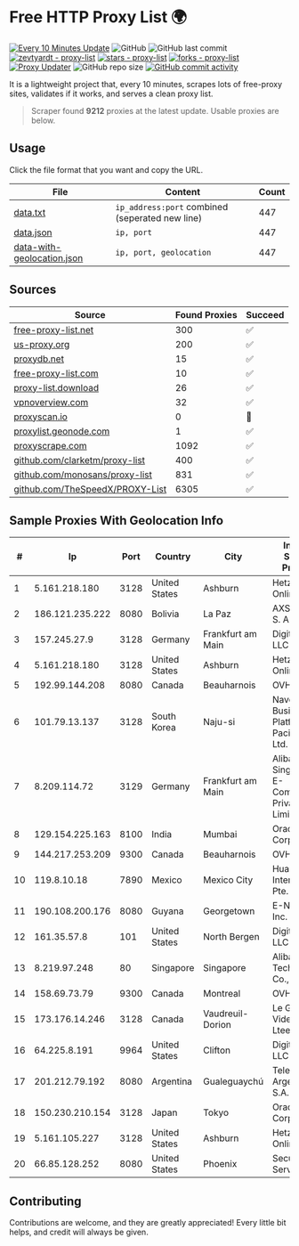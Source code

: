 
# Free HTTP Proxy List 🌍

[![Every 10 Minutes Update](https://github.com/mertguvencli/http-proxy-list/actions/workflows/main.yml/badge.svg?branch=main)](https://github.com/mertguvencli/http-proxy-list/actions/workflows/main.yml)
![GitHub](https://img.shields.io/github/license/mertguvencli/http-proxy-list)
![GitHub last commit](https://img.shields.io/github/last-commit/mertguvencli/http-proxy-list)
[![zevtyardt - proxy-list](https://img.shields.io/static/v1?label=zevtyardt&message=proxy-list&color=blue&logo=github)](https://github.com/zevtyardt/proxy-list "Go to GitHub repo")
[![stars - proxy-list](https://img.shields.io/github/stars/zevtyardt/proxy-list?style=social)](https://github.com/zevtyardt/proxy-list)
[![forks - proxy-list](https://img.shields.io/github/forks/zevtyardt/proxy-list?style=social)](https://github.com/zevtyardt/proxy-list)
[![Proxy Updater](https://github.com/zevtyardt/proxy-list/workflows/Proxy%20Updater/badge.svg)](https://github.com/zevtyardt/proxy-list/actions?query=workflow:"Proxy+Updater")
![GitHub repo size](https://img.shields.io/github/repo-size/zevtyardt/proxy-list)
[![GitHub commit activity](https://img.shields.io/github/commit-activity/m/zevtyardt/proxy-list?logo=commits)](https://github.com/zevtyardt/proxy-list/commits/main)

It is a lightweight project that, every 10 minutes, scrapes lots of free-proxy sites, validates if it works, and serves a clean proxy list.

> Scraper found **9212** proxies at the latest update. Usable proxies are below.

## Usage

Click the file format that you want and copy the URL.

|File|Content|Count|
|----|-------|-----|
|[data.txt](https://raw.githubusercontent.com/mertguvencli/http-proxy-list/main/proxy-list/data.txt)|`ip_address:port` combined (seperated new line)|447|
|[data.json](https://raw.githubusercontent.com/mertguvencli/http-proxy-list/main/proxy-list/data.json)|`ip, port`|447|
|[data-with-geolocation.json](https://raw.githubusercontent.com/mertguvencli/http-proxy-list/main/proxy-list/data-with-geolocation.json)|`ip, port, geolocation`|447|

## Sources

|Source|Found Proxies|Succeed|
|------|-------------|-------|
|[free-proxy-list.net](https://free-proxy-list.net)|300|✅|
|[us-proxy.org](https://www.us-proxy.org)|200|✅|
|[proxydb.net](http://proxydb.net)|15|✅|
|[free-proxy-list.com](https://free-proxy-list.com/?page=&port=&type%5B%5D=http&type%5B%5D=https&up_time=0&search=Search)|10|✅|
|[proxy-list.download](https://www.proxy-list.download/HTTP)|26|✅|
|[vpnoverview.com](https://vpnoverview.com/privacy/anonymous-browsing/free-proxy-servers)|32|✅|
|[proxyscan.io](https://www.proxyscan.io)|0|🚫|
|[proxylist.geonode.com](https://proxylist.geonode.com/api/proxy-list?limit=300&page=1&sort_by=lastChecked&sort_type=desc&protocols=http,https)|1|✅|
|[proxyscrape.com](https://api.proxyscrape.com/v2/?request=displayproxies&protocol=http&timeout=10000&country=all&ssl=all&anonymity=all)|1092|✅|
|[github.com/clarketm/proxy-list](https://raw.githubusercontent.com/clarketm/proxy-list/master/proxy-list-raw.txt)|400|✅|
|[github.com/monosans/proxy-list](https://raw.githubusercontent.com/monosans/proxy-list/main/proxies/http.txt)|831|✅|
|[github.com/TheSpeedX/PROXY-List](https://raw.githubusercontent.com/TheSpeedX/PROXY-List/master/http.txt)|6305|✅|


## Sample Proxies With Geolocation Info

|#|Ip|Port|Country|City|Internet Service Provider|
|-|--|----|-------|----|-------------------------|
|1|5.161.218.180|3128|United States|Ashburn|Hetzner Online GmbH|
|2|186.121.235.222|8080|Bolivia|La Paz|AXS Bolivia S. A.|
|3|157.245.27.9|3128|Germany|Frankfurt am Main|DigitalOcean, LLC|
|4|5.161.218.180|3128|United States|Ashburn|Hetzner Online GmbH|
|5|192.99.144.208|8080|Canada|Beauharnois|OVH SAS|
|6|101.79.13.137|3128|South Korea|Naju-si|Naver Business Platform Asia Pacific Pte. Ltd.|
|7|8.209.114.72|3129|Germany|Frankfurt am Main|Alibaba.com Singapore E-Commerce Private Limited|
|8|129.154.225.163|8100|India|Mumbai|Oracle Corporation|
|9|144.217.253.209|9300|Canada|Beauharnois|OVH SAS|
|10|119.8.10.18|7890|Mexico|Mexico City|Huawei International Pte. LTD|
|11|190.108.200.176|8080|Guyana|Georgetown|E-Networks Inc.|
|12|161.35.57.8|101|United States|North Bergen|DigitalOcean, LLC|
|13|8.219.97.248|80|Singapore|Singapore|Alibaba (US) Technology Co., Ltd.|
|14|158.69.73.79|9300|Canada|Montreal|OVH SAS|
|15|173.176.14.246|3128|Canada|Vaudreuil-Dorion|Le Groupe Videotron Ltee|
|16|64.225.8.191|9964|United States|Clifton|DigitalOcean, LLC|
|17|201.212.79.192|8080|Argentina|Gualeguaychú|Telecom Argentina S.A.|
|18|150.230.210.154|3128|Japan|Tokyo|Oracle Corporation|
|19|5.161.105.227|3128|United States|Ashburn|Hetzner Online GmbH|
|20|66.85.128.252|8080|United States|Phoenix|Secured Servers LLC|



## Contributing

Contributions are welcome, and they are greatly appreciated! Every
little bit helps, and credit will always be given.

